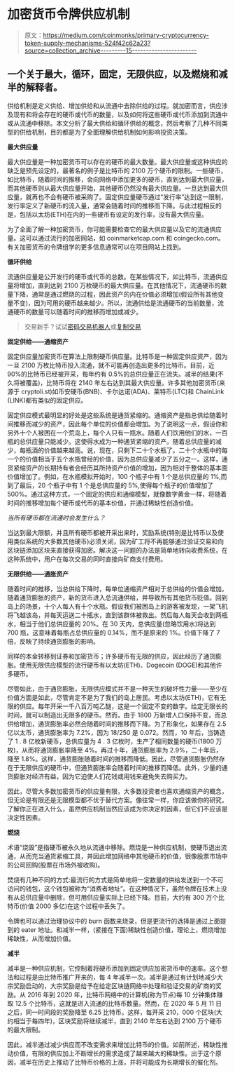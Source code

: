 # 加密货币令牌供应机制

> 原文：<https://medium.com/coinmonks/primary-cryptocurrency-token-supply-mechanisms-524f42c62a23?source=collection_archive---------15----------------------->

## 一个关于最大，循环，固定，无限供应，以及燃烧和减半的解释者。

供给机制是定义供给、增加供给和从流通中去除供给的过程。就加密而言，供应涉及现有和将会存在的硬币或代币的数量，以及如何将这些硬币或代币添加到流通中或从流通中移除。本文分析了最大供给和循环供给的概念，然后考察了几种不同类型的供给机制，目的都是为了全面理解供给机制如何影响投资决策。

**最大供应量**

最大供应量是一种加密货币可以存在的硬币的最大数量。最大供应量或这种供应的缺乏是预先设定的，最著名的例子是比特币的 2100 万个硬币的限制。一些硬币，如比特币，随着时间的推移，会向网络中添加更多的硬币，直到达到最大供应量，而其他硬币则从最大供应量开始，其他硬币仍然没有最大供应量。一旦达到最大供应量，就再也不会有硬币被采购了。固定供应量硬币通过“发行率”达到这一限制，发行率定义了新硬币的流入量，通常会随着时间的推移而下降。与此过程相反的是，包括以太坊(ETH)在内的一些硬币有设定的发行率，没有最大供应量。

为了全面了解一种加密货币，你可能需要检查它的最大供应量以及它的流通供应量。这可以通过流行的加密网站，如 coinmarketcap.com 和 coingecko.com。有关加密货币的令牌组学的更多信息通常可以在项目网站上找到。

**循环供给**

流通供应量是公开发行的硬币或代币的总数。在某些情况下，如比特币，流通供应量将增加，直到达到 2100 万枚硬币的最大供应量。在其他情况下，流通硬币的数量下降，通常是通过燃烧的过程，因此资产的内在价值必须增加(假设所有其他变量不变)，因为可用的硬币越来越少。所以，流通供给是流通硬币的当前数量，流通硬币的数量可以随着时间的推移而增加或减少。

> 交易新手？试试[密码交易机器人](/coinmonks/crypto-trading-bot-c2ffce8acb2a)或[复制交易](/coinmonks/top-10-crypto-copy-trading-platforms-for-beginners-d0c37c7d698c)

**固定供给——通缩资产**

固定供应量加密货币在算法上限制硬币供应量。比特币是一种固定供应资产，因为一旦 2100 万枚比特币投入流通，就不可能再创造出更多的比特币。目前，近 90%的比特币已经被开采，每年约有 0.5%的总供应量正在流失。减半的结果(不久将被覆盖)，比特币将在 2140 年左右达到其最大供应量。许多其他加密货币(来源于 cryptoli.st)如币安硬币(BNB)、卡尔达诺(ADA)、莱特币(LTC)和 ChainLink (LINK)都有类似的固定供应。

固定供应模式最明显的好处是这些系统是通货紧缩的。通缩资产是指总供给随着时间推移而减少的资产，因此每个单位的价值都会增加。为了说明这一点，假设你和另外十个人被困在一个荒岛上，每个人只有一瓶水。随着人们饮用他们的水，一百瓶的总供应量只能减少。这使得水成为一种通货紧缩的资产。随着总供应量的减少，每瓶酒的价值越来越高。说，现在，只剩下二十个水瓶了。二十个水瓶中的每一个的价值相当于五个水瓶曾经的价值，因为总供应量减少了五分之一。这样，通货紧缩资产的长期持有者会经历其所持资产价值的增加，因为相对于整体的基本面价值增加了。例如，在水瓶模拟开始时，100 个瓶子中有 1 个是总供应量的 1%,而到了最后，20 个瓶子中有 1 个是总供应量的 5%,使得每个瓶子的价值增加了 500%。通过这种方式，一个固定的供应和通缩模型，就像数字黄金一样，将随着时间的推移增加每个硬币或代币的基本价值，并通过稀缺性创造价值。

*当所有硬币都在流通时会发生什么？*

当达到最大限额，并且所有硬币都被开采出来时，奖励系统(特别是比特币以及使用类似系统的大多数其他硬币)必须关闭，因为矿工将不再能够通过验证交易和向区块链添加区块来直接获得加密。解决这一问题的办法是简单地转向收费系统，在这种系统中，用户在每次交易的同时直接向矿商支付费用。

**无限供给——通胀资产**

随着时间的推移，当总供给下降时，每单位通缩资产相对于总供给的价值会增加。随着通货膨胀的资产，新的货币进入总流通供给，并导致所有其他货币贬值。回到岛上的场景，十个人每人有十个水瓶。假设我们被困岛上的游客被发现，一架飞机将飞越该岛，并每天运送二十瓶水，直到该群体被救出。然后每人每天会收到两瓶水，相当于他们总供应量的 20%。在 30 天内，总供应量(忽略饮用水)将达到 700 瓶，这意味着每瓶占总供应量的 0.14%，而不是原来的 1%。价值下降了 7 倍，反映了持续通货膨胀的影响。

同样的本金转移到证券和加密货币；许多硬币有无限的供应，因此经历了通货膨胀。使用无限供应模型的流行硬币有以太坊(ETH)、Dogecoin (DOGE)和其他许多硬币。

尽管如此，由于通货膨胀，无限供应模式并不是一种天生的破坏性力量——至少在价值方面是如此，尽管肯定不是为了我们的岛上居民。考虑以太坊(ETH)，它有无限的供应。每年开采一千八百万吨乙醚，这是一个固定不变的数字。给定无限长的时间，就可以制造出无限多的硬币。然而，由于 1800 万新增人口保持不变，而总供给增加，通货膨胀率必然会随着时间的推移而下降。为了形象化，如果存在 2.5 亿以太币，通货膨胀率为 7.2%，因为 18/250 是 0.072。然而，10 年后，当铸造了 1 . 8 亿枚新硬币，总供应量为 4 . 3 亿枚时，生产了相同数量的硬币(1800 万枚)，从而将通货膨胀率降至 4%。再过十年，通货膨胀率为 2.9%，二十年后，降至 1.8%。这样，通货膨胀随着时间的推移而降低。因此，尽管通货膨胀仍然存在于无限供应的硬币中，但通货膨胀率会随着时间的推移而降低。此外，少量的通货膨胀对经济有益，因为它迫使人们花钱或用钱来避免失去购买力。

因此，尽管大多数加密货币的供应量有限，大多数投资者也喜欢通缩资产的概念，但无论是有限还是无限模型都不优于替代方案。像往常一样，你应该做你的研究，了解你正在进入什么，虽然供应机制当然应该成为你决定的因素，但它们不应该是决定性因素。

**燃烧**

术语“烧毁”是指硬币被永久地从流通中移除。燃烧是一种供应机制，使硬币退出流通，从而充当通货紧缩工具，并因此增加网络中其他硬币的价值，很像股票市场中的公司回购(股票在市场外被收购)。

焚烧有几种不同的方式:最流行的方式是简单地将一定数量的供给发送到一个不可访问的钱包，这个钱包被称为“消费者地址”。在这种情况下，虽然令牌在技术上没有从总供应量中删除，但可用供应量实际上已经下降。目前，大约有 300 万个比特币(价值 2000 多亿)在这个过程中丢失了。

令牌也可以通过治理协议中的 burn 函数来烧录，但是更流行的选择是通过上面提到的 eater 地址。和减半一样，(紧接在下面)稀缺性创造价值，理论上，燃烧增加稀缺性，从而增加价值。

**减半**

减半是一种供应机制，它控制着将硬币添加到固定供应加密货币中的速率。这个想法和过程是由比特币推广开来的，每 4 年减半一次。减半是通过有计划地减少大宗奖励启动的，大宗奖励是给予在给定区块链网络中处理和验证交易的矿商的奖励。从 2016 年到 2020 年，比特币网络中的计算机(称为节点)每 10 分钟集体赚取 12.5 个比特币，这就是进入流通的比特币数量。然而，在 2020 年 5 月 11 日之后，同一时间段的奖励降至 6.25 比特币。这样，每开采 210，000 个区块(大约相当于每四年)，区块奖励将继续减半，直到 2140 年左右达到 2100 万个硬币的最大限制。

因此，减半通过减少供应而不改变需求来增加比特币的价值。如前所述，稀缺性推动价值，有限的供应加上不断增长的需求造成了越来越大的稀缺性。出于这个原因，减半在历史上推动了比特币价格的上涨，并将可能成为长期增长的催化剂。